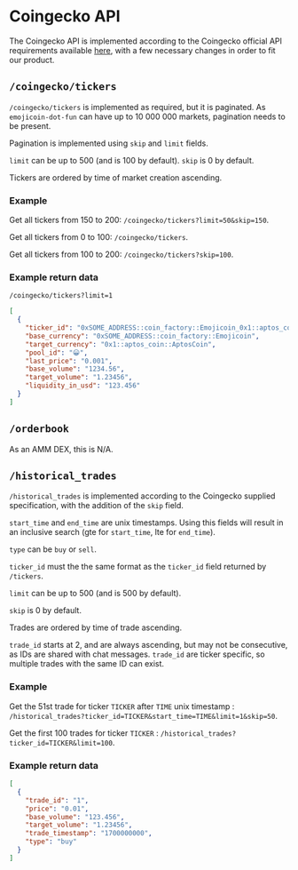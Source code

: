<!-- markdownlint-disable line-length -->

# Coingecko API

The Coingecko API is implemented according to the Coingecko official API
requirements available
[here](https://docs.google.com/document/d/1v27QFoQq1SKT3Priq3aqPgB70Xd_PnDzbOCiuoCyixw/edit?usp=sharing),
with a few necessary changes in order to fit our product.

## `/coingecko/tickers`

`/coingecko/tickers` is implemented as required, but it is paginated. As
`emojicoin-dot-fun` can have up to 10 000 000 markets, pagination needs to be
present.

Pagination is implemented using `skip` and `limit` fields.

`limit` can be up to 500 (and is 100 by default). `skip` is 0 by default.

Tickers are ordered by time of market creation ascending.

### Example

Get all tickers from 150 to 200: `/coingecko/tickers?limit=50&skip=150`.

Get all tickers from 0 to 100: `/coingecko/tickers`.

Get all tickers from 100 to 200: `/coingecko/tickers?skip=100`.

### Example return data

`/coingecko/tickers?limit=1`

```json
[
  {
    "ticker_id": "0xSOME_ADDRESS::coin_factory::Emojicoin_0x1::aptos_coin::AptosCoin",
    "base_currency": "0xSOME_ADDRESS::coin_factory::Emojicoin",
    "target_currency": "0x1::aptos_coin::AptosCoin",
    "pool_id": "😀",
    "last_price": "0.001",
    "base_volume": "1234.56",
    "target_volume": "1.23456",
    "liquidity_in_usd": "123.456"
  }
]
```

## `/orderbook`

As an AMM DEX, this is N/A.

## `/historical_trades`

`/historical_trades` is implemented according to the Coingecko supplied
specification, with the addition of the `skip` field.

`start_time` and `end_time` are unix timestamps. Using this fields will result
in an inclusive search (gte for `start_time`, lte for `end_time`).

`type` can be `buy` or `sell`.

`ticker_id` must the the same format as the `ticker_id` field returned by
`/tickers`.

`limit` can be up to 500 (and is 500 by default).

`skip` is 0 by default.

Trades are ordered by time of trade ascending.

`trade_id` starts at 2, and are always ascending, but may not be consecutive,
as IDs are shared with chat messages. `trade_id` are ticker specific, so
multiple trades with the same ID can exist.

### Example

Get the 51st trade for ticker `TICKER` after `TIME` unix timestamp :
`/historical_trades?ticker_id=TICKER&start_time=TIME&limit=1&skip=50`.

Get the first 100 trades for ticker `TICKER` :
`/historical_trades?ticker_id=TICKER&limit=100`.

### Example return data

```json
[
  {
    "trade_id": "1",
    "price": "0.01",
    "base_volume": "123.456",
    "target_volume": "1.23456",
    "trade_timestamp": "1700000000",
    "type": "buy"
  }
]
```
